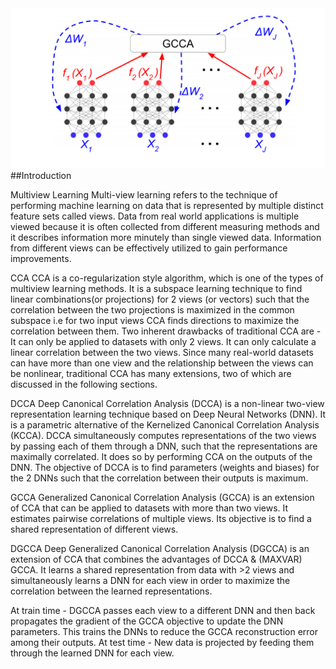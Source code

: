 <img src="dgcca_algo.png" />
  ##Introduction

Multiview Learning
Multi-view learning refers to the technique of performing machine learning on data that is represented by multiple distinct feature sets called views. Data from real world applications is multiple viewed because it is often collected from different measuring methods and it describes information more minutely than single viewed data. Information from different views can be effectively utilized to gain performance improvements.

CCA
CCA is a co-regularization style algorithm, which is one of the types of multiview learning methods. It is a subspace learning technique to find linear combinations(or projections) for 2 views (or vectors) such that the correlation between the two projections is maximized in the common subspace i.e for two input views CCA finds directions to maximize the correlation between them.
Two inherent drawbacks of traditional CCA are -
It can only be applied to datasets with only 2 views.
It can only calculate a linear correlation between the two views.
Since many real-world datasets can have more than one view and the relationship between the views can be nonlinear, traditional CCA has many extensions, two of which are discussed in the following sections.

DCCA
Deep Canonical Correlation Analysis (DCCA) is a non-linear two-view representation learning technique based on Deep Neural Networks (DNN). It is a parametric alternative of the Kernelized Canonical Correlation Analysis (KCCA). DCCA simultaneously computes representations of the two views by passing each of them through a DNN, such that the representations are maximally correlated. It does so by performing CCA on the outputs of the DNN. The objective of DCCA is to find parameters (weights and biases) for the 2 DNNs such that the correlation between their outputs is maximum.

GCCA
Generalized Canonical Correlation Analysis (GCCA) is an extension of CCA that can be applied to datasets with more than two views. It estimates pairwise correlations of multiple views. Its objective is to find a shared representation of different views.

DGCCA
Deep Generalized Canonical Correlation Analysis (DGCCA) is an extension of CCA that combines the advantages of DCCA & (MAXVAR) GCCA. It learns a shared representation from data with >2 views and simultaneously learns a DNN for each view in order to maximize the correlation between the learned representations.

At train time - DGCCA passes each view to a different DNN and then back propagates the gradient of the GCCA objective to update the DNN parameters. This trains the DNNs to reduce the GCCA reconstruction error among their outputs.
At test time -  New data is projected by feeding them through the learned DNN for each view.
